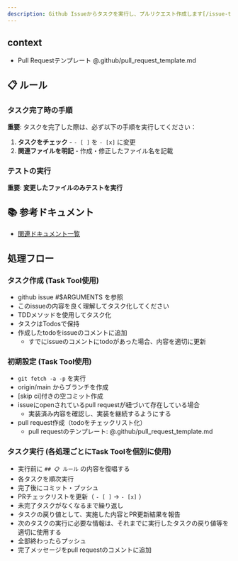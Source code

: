 ```yaml
---
description: Github Issueからタスクを実行し、プルリクエスト作成します[/issue-task-run xxx]
---
```


## context

- Pull Requestテンプレート
  @.github/pull_request_template.md

## 📋 ルール

### タスク完了時の手順

**重要**: タスクを完了した際は、必ず以下の手順を実行してください：

1. **タスクをチェック** - `- [ ]` を `- [x]` に変更
2. **関連ファイルを明記** - 作成・修正したファイル名を記載

### テストの実行

**重要**: **変更したファイルのみテストを実行**

## 📚 参考ドキュメント

- [関連ドキュメント一覧](@docs/ai)

## 処理フロー

### タスク作成 (Task Tool使用)
- github issue #$ARGUMENTS を参照
- このissueの内容を良く理解してタスク化してください
- TDDメソッドを使用してタスク化
- タスクはTodosで保持
- 作成したtodoをissueのコメントに追加
  - すでにissueのコメントにtodoがあった場合、内容を適切に更新

### 初期設定 (Task Tool使用)
- `git fetch -a -p` を実行
- origin/main からブランチを作成
- [skip ci]付きの空コミット作成
- issueにopenされているpull requestが紐づいて存在している場合
  - 実装済み内容を確認し、実装を継続するようにする
- pull request作成（todoをチェックリスト化）
  - pull requestのテンプレート: @.github/pull_request_template.md

### タスク実行 (各処理ごとにTask Toolを個別に使用)
- 実行前に `## 📋 ルール` の内容を復唱する
- 各タスクを順次実行
- 完了後にコミット・プッシュ
- PRチェックリストを更新（ `- [ ]` → `- [x]` ）
- 未完了タスクがなくなるまで繰り返し
- タスクの戻り値として、実施した内容とPR更新結果を報告
- 次のタスクの実行に必要な情報は、それまでに実行したタスクの戻り値等を適切に使用する
- 全部終わったらプッシュ
- 完了メッセージをpull requestのコメントに追加
